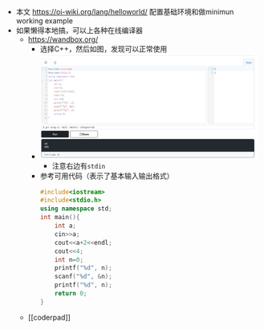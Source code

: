 - 本文 https://oi-wiki.org/lang/helloworld/
配置基础环境和做minimun working example
- 如果懒得本地搞，可以上各种在线编译器
  - https://wandbox.org/
      - 选择C++，然后如图，发现可以正常使用
      - ![](helloworld.png)
        - 注意右边有`stdin`
      - 参考可用代码（表示了基本输入输出格式）
          ```cpp
          #include<iostream>
          #include<stdio.h>
          using namespace std;
          int main(){
              int a;
              cin>>a;
              cout<<a+2<<endl;
              cout<<4;
              int n=0;
              printf("%d", n);
              scanf("%d", &n);
              printf("%d", n);
              return 0;
          }
          ```
  - [[coderpad]]